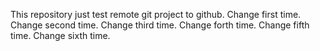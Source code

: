 This repository just test remote git project to github.
Change first time.
Change second time.
Change third time.
Change forth time.
Change fifth time.
Change sixth time.
